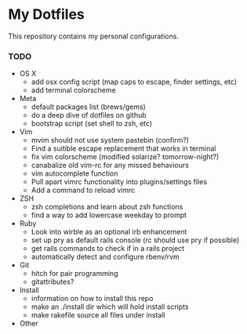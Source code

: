 # My Dotfiles
This repository contains my personal configurations.

### TODO
* OS X
  * add osx config script (map caps to escape, finder settings, etc)
  * add terminal colorscheme
* Meta
  * default packages list (brews/gems)
  * do a deep dive of dotfiles on github
  * bootstrap script (set shell to zsh, etc)
* Vim
  * mvim should not use system pastebin (confirm?)
  * Find a suitible escape replacement that works in terminal
  * fix vim colorscheme (modified solarize? tomorrow-night?)
  * canabalize old vim-rc for any missed behaviours
  * vim autocomplete function
  * Pull apart vimrc functionality into plugins/settings files
  * Add a command to reload vimrc
* ZSH
  * zsh completions and learn about zsh functions
  * find a way to add lowercase weekday to prompt
* Ruby
  * Look into wirble as an optional irb enhancement
  * set up pry as default rails console (rc should use pry if possible)
  * get rails commands to check if in a rails project
  * automatically detect and configure rbenv/rvm
* Git
  * hitch for pair programming
  * gitattributes?
* Install
  * information on how to install this repo
  * make an ./install dir which will hold install scripts
  * make rakefile source all files under install
* Other
